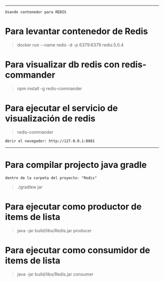 ***
`Usando contenedor para REDIS`
# Para levantar contenedor de Redis
> docker run --name redis -d -p 6379:6379 redis:5.0.4

# Para visualizar db redis con redis-commander
> npm install -g redis-commander
# Para ejecutar el servicio de visualización de redis
> redis-commander

`Abrir el navegador: http://127.0.0.1:8081`

***

# Para compilar projecto java gradle
`dentro de la carpeta del proyecto: "Redis"`
> ./gradlew jar

# Para ejecutar como productor de items de lista
> java -jar build/libs/Redis.jar producer

# Para ejecutar como consumidor de items de lista
> java -jar build/libs/Redis.jar consumer
